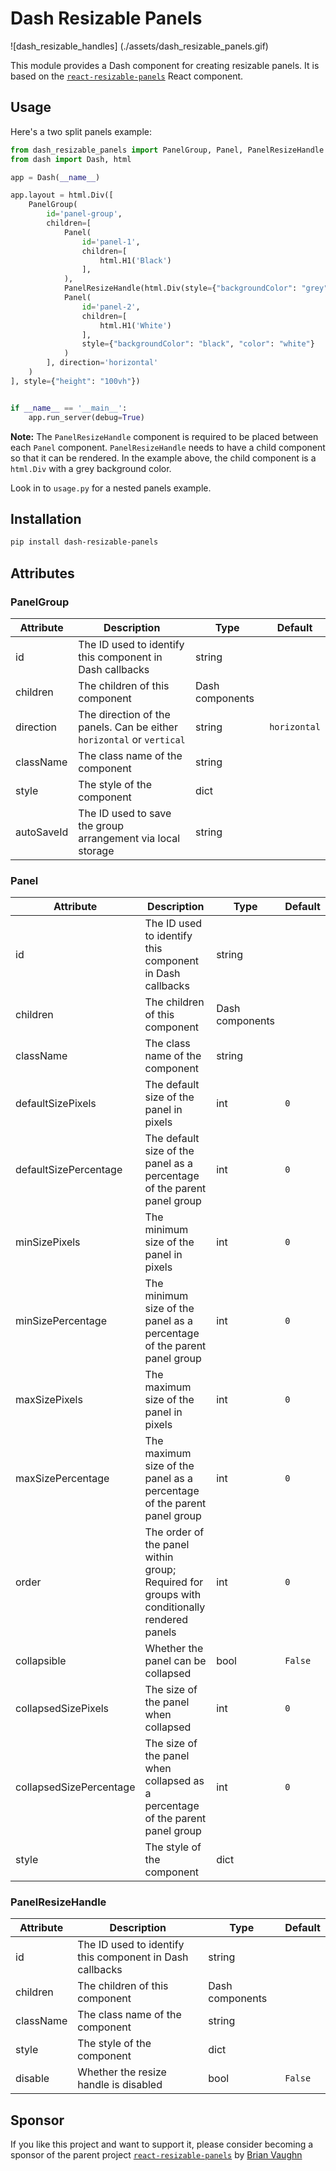 # Dash Resizable Panels

![dash_resizable_handles] (./assets/dash_resizable_panels.gif)

This module provides a Dash component for creating resizable panels. It is based on the 
[`react-resizable-panels`](https://github.com/bvaughn/react-resizable-panels) React component.

## Usage

Here's a two split panels example:

```python
from dash_resizable_panels import PanelGroup, Panel, PanelResizeHandle
from dash import Dash, html

app = Dash(__name__)

app.layout = html.Div([
    PanelGroup(
        id='panel-group',
        children=[
            Panel(
                id='panel-1',
                children=[
                    html.H1('Black')
                ],
            ),
            PanelResizeHandle(html.Div(style={"backgroundColor": "grey", "height": "100%", "width": "5px"})),
            Panel(
                id='panel-2',
                children=[
                    html.H1('White')
                ],
                style={"backgroundColor": "black", "color": "white"}
            )
        ], direction='horizontal'
    )
], style={"height": "100vh"})


if __name__ == '__main__':
    app.run_server(debug=True)

```

**Note:** The `PanelResizeHandle` component is required to be placed between each `Panel` component.
`PanelResizeHandle` needs to have a child component so that it can be rendered.
In the example above, the child component is a `html.Div` with a grey background color.


Look in to `usage.py` for a nested panels example.

## Installation

```bash
pip install dash-resizable-panels
```

## Attributes

### PanelGroup

| Attribute | Description | Type | Default |
| --- | --- | --- | --- |
| id | The ID used to identify this component in Dash callbacks | string | |
| children | The children of this component | Dash components | |
| direction | The direction of the panels. Can be either `horizontal` or `vertical` | string | `horizontal` |
| className | The class name of the component | string | |
| style | The style of the component | dict | |
| autoSaveId | The ID used to save the group arrangement via local storage | string | |


### Panel

| Attribute | Description | Type | Default |
| --- | --- | --- | --- |
| id | The ID used to identify this component in Dash callbacks | string | |
| children | The children of this component | Dash components | |
| className | The class name of the component | string | |
| defaultSizePixels | The default size of the panel in pixels | int | `0` |
| defaultSizePercentage | The default size of the panel as a percentage of the parent panel group | int | `0` |
| minSizePixels | The minimum size of the panel in pixels | int | `0` |
| minSizePercentage | The minimum size of the panel as a percentage of the parent panel group | int | `0` |
| maxSizePixels | The maximum size of the panel in pixels | int | `0` |
| maxSizePercentage | The maximum size of the panel as a percentage of the parent panel group | int | `0` |
| order | The order of the panel within group; Required for groups with conditionally rendered panels | int | `0` |
| collapsible | Whether the panel can be collapsed | bool | `False` |
| collapsedSizePixels | The size of the panel when collapsed | int | `0` |
| collapsedSizePercentage | The size of the panel when collapsed as a percentage of the parent panel group | int | `0` |
| style | The style of the component | dict | |

### PanelResizeHandle

| Attribute | Description | Type | Default |
| --- | --- | --- | --- |
| id | The ID used to identify this component in Dash callbacks | string | |
| children | The children of this component | Dash components | |
| className | The class name of the component | string | |
| style | The style of the component | dict | |
| disable | Whether the resize handle is disabled | bool | `False` |

## Sponsor

If you like this project and want to support it, please consider becoming a sponsor of the parent project
[`react-resizable-panels`](https://github.com/bvaughn/react-resizable-panels) by [Brian Vaughn](https://github.com/sponsors/bvaughn/)